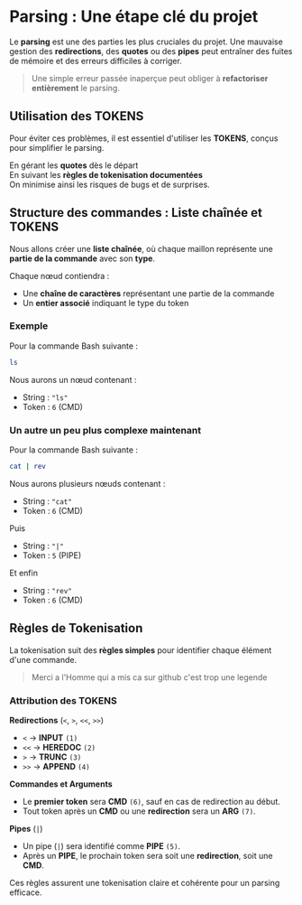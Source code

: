 # Parsing : Une étape clé du projet

Le **parsing** est une des parties les plus cruciales du projet.
Une mauvaise gestion des **redirections**, des **quotes** ou des **pipes** peut entraîner des fuites de mémoire et des erreurs difficiles à corriger.  

> Une simple erreur passée inaperçue peut obliger à **refactoriser entièrement** le parsing.

## Utilisation des TOKENS

Pour éviter ces problèmes, il est essentiel d'utiliser les **TOKENS**, conçus pour simplifier le parsing.  

En gérant les **quotes** dès le départ  
En suivant les **règles de tokenisation documentées**  
On minimise ainsi les risques de bugs et de surprises.

## Structure des commandes : Liste chaînée et TOKENS

Nous allons créer une **liste chaînée**, où chaque maillon représente une **partie de la commande** avec son **type**.  

Chaque nœud contiendra :  
- Une **chaîne de caractères** représentant une partie de la commande  
- Un **entier associé** indiquant le type du token  

### Exemple  

Pour la commande Bash suivante :  
```bash
ls
```
Nous aurons un nœud contenant :
- String : `"ls"`
- Token : `6` (CMD)

### Un autre un peu plus complexe maintenant

Pour la commande Bash suivante :
```bash
cat | rev
```
Nous aurons plusieurs nœuds contenant :
- String : `"cat"`
- Token : `6` (CMD)


Puis
- String : `"|"`
- Token : `5` (PIPE)


Et enfin
- String : `"rev"`
- Token : `6` (CMD)

## Règles de Tokenisation  

La tokenisation suit des **règles simples** pour identifier chaque élément d'une commande.

> Merci a l'Homme qui a mis ca sur github c'est trop une legende

### Attribution des TOKENS  

**Redirections** (`<`, `>`, `<<`, `>>`)  
- `<` → **INPUT** `(1)`  
- `<<` → **HEREDOC** `(2)`  
- `>` → **TRUNC** `(3)`  
- `>>` → **APPEND** `(4)`  

**Commandes et Arguments**  
- Le **premier token** sera **CMD** `(6)`, sauf en cas de redirection au début.  
- Tout token après un **CMD** ou une **redirection** sera un **ARG** `(7)`.  

**Pipes** (`|`)  
- Un pipe (`|`) sera identifié comme **PIPE** `(5)`.  
- Après un **PIPE**, le prochain token sera soit une **redirection**, soit une **CMD**.  

Ces règles assurent une tokenisation claire et cohérente pour un parsing efficace.




